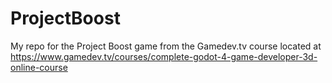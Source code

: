 # ProjectBoost
My repo for the Project Boost game from the Gamedev.tv course located at https://www.gamedev.tv/courses/complete-godot-4-game-developer-3d-online-course
